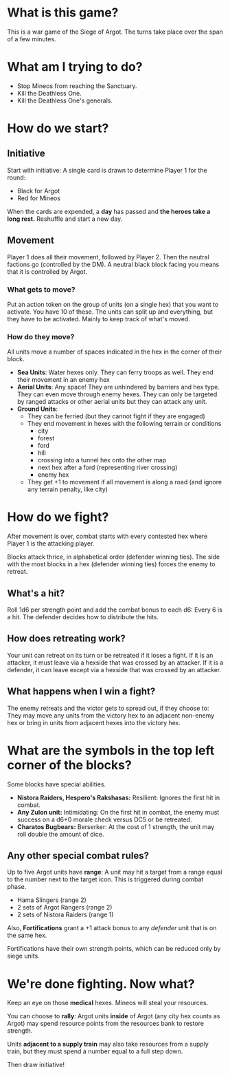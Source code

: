 # What is this game?
This is a war game of the Siege of Argot. The turns take place over the span of a few minutes. 

# What am I trying to do?
- Stop Mineos from reaching the Sanctuary.
- Kill the Deathless One.
- Kill the Deathless One's generals.

# How do we start?
## Initiative
Start with initiative: A single card is drawn to determine Player 1 for the round: 
- Black for Argot
- Red for Mineos

When the cards are expended, a **day** has passed and **the heroes take a long rest.** Reshuffle and start a new day.

## Movement
Player 1 does all their movement, followed by Player 2. Then the neutral factions go (controlled by the DM). A neutral black block facing you means that it is controlled by Argot. 

### What gets to move?
Put an action token on the group of units (on a single hex) that you want to activate. You have 10 of these. The units can split up and everything, but they have to be activated. Mainly to keep track of what's moved.

### How do they move?

All units move a number of spaces indicated in the hex in the corner of their block.

- **Sea Units**: Water hexes only. They can ferry troops as well. They end their movement in an enemy hex
- **Aerial Units**: Any space! They are unhindered by barriers and hex type. They can even move through enemy hexes. They can only be targeted by ranged attacks or other aerial units but they can attack any unit.
- **Ground Units**: 
   - They can be ferried (but they cannot fight if they are engaged)
   - They end movement in hexes with the following terrain or conditions
      - city
      - forest
      - ford
      - hill
      - crossing into a tunnel hex onto the other map
      - next hex after a ford (representing river crossing)
      - enemy hex
  - They get +1 to movement if all movement is along a road (and ignore any terrain penalty, like city)

# How do we fight?
After movement is over, combat starts with every contested hex where Player 1 is the attacking player. 

Blocks attack thrice, in alphabetical order (defender winning ties). The side with the most blocks in a hex (defender winning ties) forces the enemy to retreat.

## What's a hit? 
Roll 1d6 per strength point and add the combat bonus to each d6: Every 6 is a hit. The defender decides how to distribute the hits.

## How does retreating work? 
Your unit can retreat on its turn or be retreated if it loses a fight. If it is an attacker, it must leave via a hexside that was crossed by an attacker. If it is a defender, it can leave except via a hexside that was crossed by an attacker. 

## What happens when I win a fight? 
The enemy retreats and the victor gets to spread out, if they choose to: They may move any units from the victory hex to an adjacent non-enemy hex or bring in units from adjacent hexes into the victory hex. 

# What are the symbols in the top left corner of the blocks? 
Some blocks have special abilities. 

- **Nistora Raiders, Hespero's Rakshasas:** Resilient: Ignores the first hit in combat. 
- **Any Zulon unit:** Intimidating: On the first hit in combat, the enemy must success on a d6+0 morale check versus DC5 or be retreated.
- **Charatos Bugbears:** Berserker: At the cost of 1 strength, the unit may roll double the amount of dice. 

## Any other special combat rules? 

Up to five Argot units have **range**: A unit may hit a target from a range equal to the number next to the target icon. This is triggered during combat phase. 
- Hama Slingers (range 2)
- 2 sets of Argot Rangers (range 2)
- 2 sets of Nistora Raiders (range 1)

Also, **Fortifications** grant a +1 attack bonus to any *defender* unit that is on the same hex.

Fortifications have their own strength points, which can be reduced only by siege units.


# We're done fighting. Now what?
Keep an eye on those **medical** hexes. Mineos will steal your resources.

You can choose to **rally**: Argot units **inside** of Argot (any city hex counts as Argot) may spend resource points from the resources bank to restore strength. 

Units **adjacent to a supply train** may also take resources from a supply train, but they must spend a number equal to a full step down. 

Then draw initiative!


